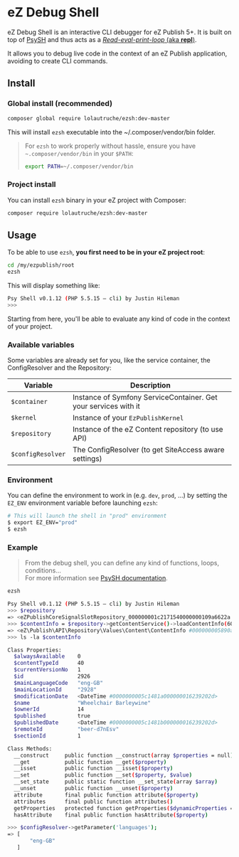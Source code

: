 # eZ Debug Shell

eZ Debug Shell is an interactive CLI debugger for eZ Publish 5+.
It is built on top of [PsySH](http://psysh.org) and thus acts as a [*Read-eval-print-loop* (aka **repl**)](http://en.wikipedia.org/wiki/Read%E2%80%93eval%E2%80%93print_loop).

It allows you to debug live code in the context of an eZ Publish application, avoiding to create CLI commands.

## Install
### Global install (recommended)
```bash
composer global require lolautruche/ezsh:dev-master
```

This will install `ezsh` executable into the ~/.composer/vendor/bin folder.

> For `ezsh` to work properly without hassle, ensure you have `~.composer/vendor/bin` in your `$PATH`:
>
> ```bash
> export PATH=~/.composer/vendor/bin
> ```

### Project install
You can install `ezsh` binary in your eZ project with Composer:

```bash
composer require lolautruche/ezsh:dev-master
```

## Usage
To be able to use `ezsh`, **you first need to be in your eZ project root**:

```bash
cd /my/ezpublish/root
ezsh
```

This will display something like:

```bash
Psy Shell v0.1.12 (PHP 5.5.15 — cli) by Justin Hileman
>>>
```

Starting from here, you'll be able to evaluate any kind of code in the context of your project.

### Available variables
Some variables are already set for you, like the service container, the ConfigResolver and the Repository:

| Variable          | Description                                                     |
|-------------------|-----------------------------------------------------------------|
| `$container`      | Instance of Symfony ServiceContainer. Get your services with it |
| `$kernel`         | Instance of your `EzPublishKernel`                              |
| `$repository`     | Instance of the eZ Content repository (to use API)              |
| `$configResolver` | The ConfigResolver (to get SiteAccess aware settings)           |

### Environment
You can define the environment to work in (e.g. `dev`, `prod`, ...) by setting the `EZ_ENV` environment variable before launching `ezsh`:

```bash
# This will launch the shell in "prod" environment
$ export EZ_ENV="prod"
$ ezsh
```

### Example

> From the debug shell, you can define any kind of functions, loops, conditions...<br>
> For more information see [PsySH documentation](http://psysh.org).

```bash
ezsh

Psy Shell v0.1.12 (PHP 5.5.15 — cli) by Justin Hileman
>>> $repository
=> <eZPublishCoreSignalSlotRepository_000000001c2171540000000109a6622a #000000005890a1640000000113a69e24> {}
>>> $contentInfo = $repository->getContentService()->loadContentInfo(60);
=> <eZ\Publish\API\Repository\Values\Content\ContentInfo #000000005890a2330000000113a69e24> {}
>>> ls -la $contentInfo

Class Properties:
  $alwaysAvailable    0
  $contentTypeId      40
  $currentVersionNo   1
  $id                 2926
  $mainLanguageCode   "eng-GB"
  $mainLocationId     "2928"
  $modificationDate   <DateTime #0000000005c1481a000000016239202d>
  $name               "Wheelchair Barleywine"
  $ownerId            14
  $published          true
  $publishedDate      <DateTime #0000000005c1481b000000016239202d>
  $remoteId           "beer-d7nEsv"
  $sectionId          1

Class Methods:
  __construct     public function __construct(array $properties = null)
  __get           public function __get($property)
  __isset         public function __isset($property)
  __set           public function __set($property, $value)
  __set_state     public static function __set_state(array $array)
  __unset         public function __unset($property)
  attribute       final public function attribute($property)
  attributes      final public function attributes()
  getProperties   protected function getProperties($dynamicProperties = null)
  hasAttribute    final public function hasAttribute($property)

>>> $configResolver->getParameter('languages');
=> [
       "eng-GB"
   ]
```
